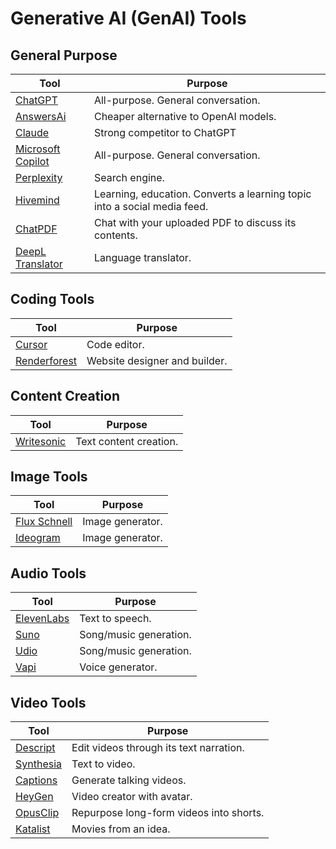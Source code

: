 # Generative AI (GenAI) Tools
## General Purpose
| Tool | Purpose |
|------|---------|
|[ChatGPT](https://openai.com/)|All-purpose. General conversation.|
|[AnswersAi](https://answersai.com/)|Cheaper alternative to OpenAI models.|
[Claude](https://claude.ai/)|Strong competitor to ChatGPT|
|[Microsoft Copilot](https://copilot.microsoft.com/)|All-purpose. General conversation.|
|[Perplexity](https://www.perplexity.ai/)|Search engine.|
|[Hivemind](https://gethivemind.app/)|Learning, education. Converts a learning topic into a social media feed.|
|[ChatPDF](https://www.chatpdf.com/)|Chat with your uploaded PDF to discuss its contents.|
|[DeepL Translator](https://www.deepl.com/en/translator)|Language translator.|

## Coding Tools
| Tool | Purpose |
|------|---------|
|[Cursor](https://www.cursor.com/)|Code editor.|
|[Renderforest](https://www.renderforest.com/)|Website designer and builder.|

## Content Creation
| Tool | Purpose |
|------|---------|
|[Writesonic](https://writesonic.com/)|Text content creation.|

## Image Tools
| Tool | Purpose |
|------|---------|
|[Flux Schnell](https://replicate.com/black-forest-labs/flux-schnell)|Image generator.|
|[Ideogram](https://ideogram.ai/)|Image generator.|

## Audio Tools
| Tool | Purpose |
|------|---------|
|[ElevenLabs](https://elevenlabs.io/)|Text to speech.|
|[Suno](https://suno.com/)|Song/music generation.|
|[Udio](https://www.udio.com/)|Song/music generation.|
|[Vapi](https://vapi.ai/)|Voice generator.|

## Video Tools
| Tool | Purpose |
|------|---------|
|[Descript](https://www.descript.com/)|Edit videos through its text narration.|
|[Synthesia](https://www.synthesia.io/)|Text to video.|
|[Captions](https://www.captions.ai/)|Generate talking videos.|
|[HeyGen](https://www.heygen.com/)|Video creator with avatar.|
|[OpusClip](https://www.opus.pro/)|Repurpose long-form videos into shorts.|
|[Katalist](https://www.katalist.ai/)|Movies from an idea.|
